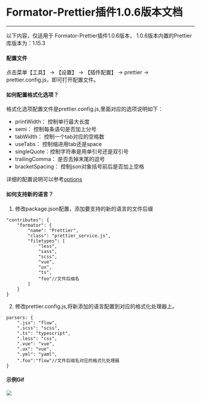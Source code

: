 # Formator-Prettier插件1.0.6版本文档
-----------------------

以下内容，仅适用于 Formator-Prettier插件1.0.6版本， 1.0.6版本内置的Prettier库版本为：1.15.3

#### 配置文件

点击菜单【工具】 -> 【设置】 -> 【插件配置】 -> prettier -> prettier.config.js，即可打开配置文件。

#### 如何配置格式化选项？

格式化选项配置文件是prettier.config.js,里面对应的选项说明如下：

- printWidth： 控制单行最大长度
- semi： 控制每条语句是否加上分号
- tabWidth： 控制一个tab对应的空格数
- useTabs： 控制缩进用tab还是space
- singleQuote：控制字符串是用单引号还是双引号
- trailingComma： 是否去掉末尾的逗号
- bracketSpacing： 控制json对象括号前后是否加上空格

详细的配置说明可以参考[options](https://prettier.io/docs/en/options.html)

#### 如何支持新的语言？
1. 修改package.json配置，添加要支持的新的语言的文件后缀
~~~
"contributes": {
    "formator": {
        "name": "Prettier",
        "class": "prettier_service.js",
        "filetypes": [
            "less",
            "sass",
            "scss",
            "vue",
            "ux",
            "ts",
            "foo"//文件后缀名
        ]
    }
}
~~~
2. 修改prettier.config.js,将新添加的语言配置到对应的格式化处理器上。
~~~
parsers: {
    ".jsx": "flow",
    ".scss": "scss",
    ".ts": "typescript",
    ".less": "css",
    ".vue": "vue",
    ".ux": "vue",
    ".yml": "yaml",
    ".foo":"flow"//文件后缀名对应的格式化处理器
}
~~~

#### 示例Gif

<img src="/static/snapshots/tutorial/plugins/prettier.gif" style="zoom:80%; border: 1px solid #eee;" />
